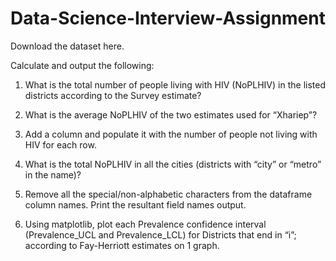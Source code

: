 # Data-Science-Interview-Assignment

Download the dataset here.

Calculate and output the following:

1) What is the total number of people living with HIV (NoPLHIV) in the listed districts according to the Survey estimate?

2) What is the average NoPLHIV of the two estimates used for “Xhariep”?

3) Add a column and populate it with the number of people not living with HIV for each row.

4) What is the total NoPLHIV in all the cities (districts with “city” or “metro” in the name)? 

5) Remove all the special/non-alphabetic characters from the dataframe column names. Print the resultant field names output. 

6) Using matplotlib, plot each Prevalence confidence interval (Prevalence_UCL and Prevalence_LCL) for Districts that end in “i”; according to Fay-Herriott estimates on 1 graph. 
